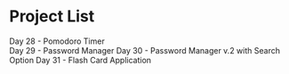 # Project List
Day 28 - Pomodoro Timer  
Day 29 - Password Manager
Day 30 - Password Manager v.2 with Search Option
Day 31 - Flash Card Application
